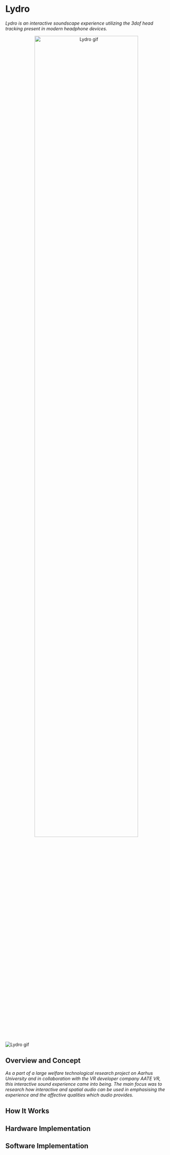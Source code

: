 # Lydro
*Lydro is an interactive soundscape experience utilizing the 3dof head tracking present in modern headphone devices.*

<div align="center">
    <img src="readme-media/Lydro-gif-v4.gif" width="80%" alt="Lydro gif"/>
</div>

![Lydro gif](readme-media/Lydro-gif-v4.gif)


## Overview and Concept


*As a part of a large welfare technological research project on Aarhus University and in collaboration with the VR developer company AATE VR, this interactive sound experience came into being. The main focus was to research how interactive and spatial audio can be used in emphasising the experience and the affective qualities which audio provides.*

## How It Works


## Hardware Implementation


## Software Implementation